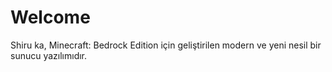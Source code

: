 # Welcome

Shiru ka, Minecraft: Bedrock Edition için geliştirilen modern ve yeni nesil bir sunucu yazılımıdır.

